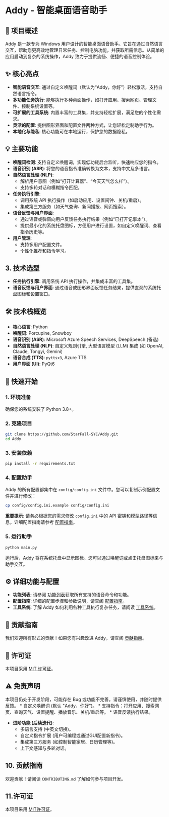 # Addy - 智能桌面语音助手

## 🚀 项目概述

Addy 是一款专为 Windows 用户设计的智能桌面语音助手。它旨在通过自然语言交互，帮助您更高效地管理日常任务、控制电脑功能，并获取所需信息。从简单的应用启动到复杂的系统操作，Addy 致力于提供流畅、便捷的语音控制体验。

## ✨ 核心亮点

*   **智能语音交互**: 通过自定义唤醒词（默认为“Addy，你好”）轻松激活，支持自然语言指令。
*   **多功能任务执行**: 能够执行多种桌面操作，如打开应用、搜索网页、管理文件、控制系统设置等。
*   **可扩展的工具系统**: 内置丰富的工具集，并支持轻松扩展，满足您的个性化需求。
*   **灵活的配置**: 提供图形界面和配置文件两种方式，让您轻松定制助手行为。
*   **本地化与隐私**: 核心功能可在本地运行，保护您的数据隐私。

## 💡 主要功能

*   **唤醒词检测**: 支持自定义唤醒词，实现低功耗后台监听，快速响应您的指令。
*   **语音识别 (ASR)**: 将您的语音指令准确转换为文本，支持中文及多语言。
*   **自然语言处理 (NLP)**:
    *   解析用户意图（例如“打开计算器”、“今天天气怎么样”）。
    *   支持多轮对话和模糊指令匹配。
*   **任务执行引擎**:
    *   调用系统 API 执行操作（如启动应用、设置闹钟、关机/重启）。
    *   集成第三方服务（如天气查询、新闻播报、网页搜索）。
*   **语音反馈与用户界面**:
    *   通过语音或弹窗向用户反馈任务执行结果（例如“已打开记事本”）。
    *   提供最小化的系统托盘图标，方便用户进行设置，如自定义唤醒词、查看指令历史等。
*   **用户管理**:
    *   支持多用户配置文件。
    *   个性化推荐和指令学习。

## 3. 技术选型

*   **任务执行引擎**: 调用系统 API 执行操作，并集成丰富的工具集。
*   **语音反馈与用户界面**: 通过语音或图形界面反馈任务结果，提供直观的系统托盘图标和设置窗口。

## 🛠️ 技术栈概览

*   **核心语言**: Python
*   **唤醒词**: Porcupine, Snowboy
*   **语音识别 (ASR)**: Microsoft Azure Speech Services, DeepSpeech (备选)
*   **自然语言处理 (NLP)**: 自定义规则引擎, 大型语言模型 (LLM) 集成 (如 OpenAI, Claude, Tongyi, Gemini)
*   **语音合成 (TTS)**: `pyttsx3`, Azure TTS
*   **用户界面 (UI)**: PyQt6

## 🚀 快速开始

### 1. 环境准备

确保您的系统安装了 Python 3.8+。

### 2. 克隆项目

```bash
git clone https://github.com/StarFall-SYC/Addy.git
cd Addy
```

### 3. 安装依赖

```bash
pip install -r requirements.txt
```

### 4. 配置助手

Addy 的所有配置都集中在 `config/config.ini` 文件中。您可以复制示例配置文件并进行修改：

```bash
cp config/config.ini.example config/config.ini
```

**重要提示**: 请务必根据您的需求修改 `config.ini` 中的 API 密钥和模型路径等信息。详细配置指南请参考 [配置指南](CONFIG_GUIDE.md)。

### 5. 运行助手

```bash
python main.py
```

运行后，Addy 将在系统托盘中显示图标。您可以通过唤醒词或点击托盘图标来与助手交互。

## ⚙️ 详细功能与配置

*   **功能列表**: 请参阅 [功能列表](FEATURES.md)获取所有支持的语音命令和功能。
*   **配置指南**: 详细的配置步骤和参数说明，请查阅 [配置指南](CONFIG_GUIDE.md)。
*   **工具系统**: 了解 Addy 如何利用各种工具执行复杂任务，请阅读 [工具系统](TOOLS_README.md)。

## 🤝 贡献指南

我们欢迎所有形式的贡献！如果您有兴趣改进 Addy，请查阅 [贡献指南](CONTRIBUTING.md)。

## 📄 许可证

本项目采用 [MIT 许可证](LICENSE)。

## ⚠️ 免责声明

本项目仍处于开发阶段，可能存在 Bug 或功能不完善。请谨慎使用，并随时提供反馈。
    *   自定义唤醒词 (默认 "Addy，你好")。
    *   支持指令：打开应用、搜索网页、查询天气、设置提醒、播放音乐、关机/重启等。
    *   语音反馈执行结果。
*   **进阶功能 (后续迭代)**:
    *   多语言支持 (中英文切换)。
    *   自定义指令扩展 (用户可编程或通过GUI配置新指令)。
    *   集成第三方服务 (如控制智能家居、日历管理等)。
    *   上下文感知与多轮对话。

## 10. 贡献指南

欢迎贡献！请阅读 `CONTRIBUTING.md`  了解如何参与项目开发。

## 11.许可证

本项目采用 [MIT许可证](LICENSE)。